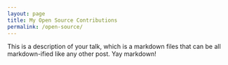 ```yaml
---
layout: page
title: My Open Source Contributions
permalink: /open-source/
---
```


This is a description of your talk, which is a markdown files that can be all markdown-ified like any other post. Yay markdown!
